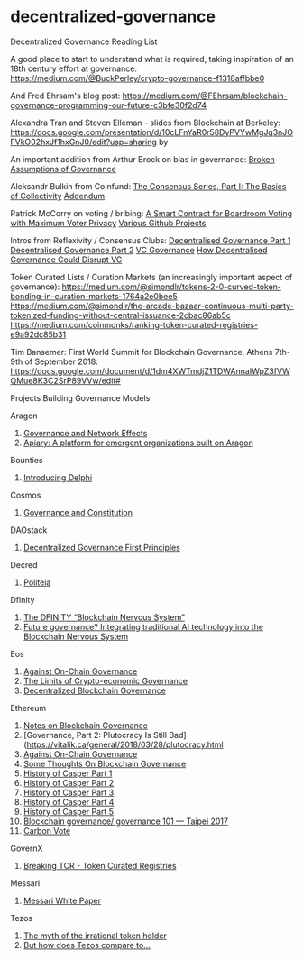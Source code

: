 # decentralized-governance
Decentralized Governance Reading List

A good place to start to understand what is required, taking inspiration of an 18th century effort at governance:
https://medium.com/@BuckPerley/crypto-governance-f1318affbbe0

And Fred Ehrsam's blog post:
https://medium.com/@FEhrsam/blockchain-governance-programming-our-future-c3bfe30f2d74

Alexandra Tran and Steven Elleman - slides from Blockchain at Berkeley:
https://docs.google.com/presentation/d/10cLFnYaR0r58DyPVYwMgJq3nJOFVkO02hxJf1hxGnJ0/edit?usp=sharing
by 

An important addition from Arthur Brock on bias in governance:
[Broken Assumptions of Governance](https://medium.com/metacurrency-project/broken-assumptions-of-governance-63cc946ccc6c)

Aleksandr Bulkin from Coinfund:
[The Consensus Series, Part I: The Basics of Collectivity](https://blog.coinfund.io/the-consensus-series-part-i-the-basics-of-collectivity-a11d76ff4d5d)
[Addendum](https://buzzrobot.com/consensus-series-addendum-1-what-do-the-robots-want-729349014aee)

Patrick McCorry on voting / bribing:
[A Smart Contract for Boardroom Voting with Maximum Voter Privacy](https://eprint.iacr.org/2017/110.pdf)
[Various Github Projects](https://github.com/stonecoldpat)

Intros from Reflexivity / Consensus Clubs:
[Decentralised Governance Part 1](https://medium.com/@reflexivity/decentralized-governance-part-1-defining-the-problem-6ea653f04f3f)
[Decentralised Governance Part 2](https://medium.com/@reflexivity/decentralized-governance-part-2-governance-and-ai-kitties-7e10f3bc3f66)
[VC Governance](https://medium.com/@reflexivity/governance-is-the-killer-app-of-the-vc-platform-10daef41c334)
[How Decentralised Governance Could Disrupt VC](https://medium.com/@consensusclubs/the-disruption-of-vc-606139b1c243)

Token Curated Lists / Curation Markets (an increasingly important aspect of governance):
https://medium.com/@simondlr/tokens-2-0-curved-token-bonding-in-curation-markets-1764a2e0bee5
https://medium.com/@simondlr/the-arcade-bazaar-continuous-multi-party-tokenized-funding-without-central-issuance-2cbac86ab5c
https://medium.com/coinmonks/ranking-token-curated-registries-e9a92dc85b31

Tim Bansemer: First World Summit for Blockchain Governance, Athens 7th-9th of September 2018:
https://docs.google.com/document/d/1dm4XWTmdjZ1TDWAnnaIWpZ3fVWQMue8K3C2SrP89VVw/edit#


Projects Building Governance Models

Aragon
1.  [Governance and Network Effects](https://blog.aragon.one/thoughts-on-governance-and-network-effects-f40fda3e3f98)
1.  [Apiary: A platform for emergent organizations built on Aragon](https://docs.google.com/document/d/1vYGoOpeZI7FxBrc6J8GRyIOcq0BuGs8uW8WIsDcFkZc/edit#heading=h.yso64vn6byqg)

Bounties
1.  [Introducing Delphi](https://www.reddit.com/r/ethereum/comments/7kmogz/introducing_delphi_a_generalized_mechanism_for/)

Cosmos
1.  [Governance and Constitution](https://github.com/cosmos/constitution/wiki/Governance-and-Constitution)

DAOstack
1.  [Decentralized Governance First Principles](https://medium.com/daostack/decentralized-governance-first-principles-1fc6eaa492ed)

Decred
1.  [Politeia](https://github.com/decred/politeia/)

Dfinity
1.  [The DFINITY “Blockchain Nervous System”](https://medium.com/dfinity/the-dfinity-blockchain-nervous-system-a5dd1783288e)
1.  [Future governance? Integrating traditional AI technology into the Blockchain Nervous System](https://medium.com/dfinity/future-governance-integrating-traditional-ai-technology-into-the-blockchain-nervous-system-825ababf9d9)

Eos
1.  [Against On-Chain Governance](https://medium.com/@bytemaster/the-limits-of-crypto-economic-governance-9362b8d1d5aa)
1.  [The Limits of Crypto-economic Governance](https://medium.com/@bytemaster/the-limits-of-crypto-economic-governance-9362b8d1d5aa)
1.  [Decentralized Blockchain Governance](https://medium.com/@bytemaster/decentralized-blockchain-governance-743f0273bf5a)

Ethereum
1.  [Notes on Blockchain Governance](https://vitalik.ca/general/2017/12/17/voting.html)
1.  [Governance, Part 2: Plutocracy Is Still Bad](https://vitalik.ca/general/2018/03/28/plutocracy.html
1.  [Against On-Chain Governance](https://medium.com/@Vlad_Zamfir/against-on-chain-governance-a4ceacd040ca)
1.  [Some Thoughts On Blockchain Governance](https://medium.com/@Vlad_Zamfir/some-thoughts-on-blockchain-governance-4b88e63d4e64)
1.  [History of Casper Part 1](https://medium.com/@Vlad_Zamfir/the-history-of-casper-part-1-59233819c9a9)
1.  [History of Casper Part 2](https://medium.com/@Vlad_Zamfir/the-history-of-casper-chapter-2-8e09b9d3b780)
1.  [History of Casper Part 3](https://medium.com/@Vlad_Zamfir/the-history-of-casper-chapter-3-70fefb1182fc)
1.  [History of Casper Part 4](https://medium.com/@Vlad_Zamfir/the-history-of-casper-chapter-4-3855638b5f0e)
1.  [History of Casper Part 5](https://medium.com/@Vlad_Zamfir/the-history-of-casper-chapter-5-8652959cef58)
1.  [Blockchain governance/ governance 101 — Taipei 2017](https://youtu.be/9RtSod8EXn4?t=9184)
1.  [Carbon Vote](http://carbonvote.com/)

GovernX
1.  [Breaking TCR - Token Curated Registries](https://www.youtube.com/watch?v=jU1jtGf2i8I)

Messari
1.  [Messari White Paper](https://messari.io/tcr/whitepaper.pdf)

Tezos
1.  [The myth of the irrational token holder](https://medium.com/@kathleenbreit/the-myth-of-the-irrational-token-holder-c12438709afd)
1.  [But how does Tezos compare to...](https://medium.com/@kathleenbreit/but-how-does-tezos-compare-to-19bb69efe659)

